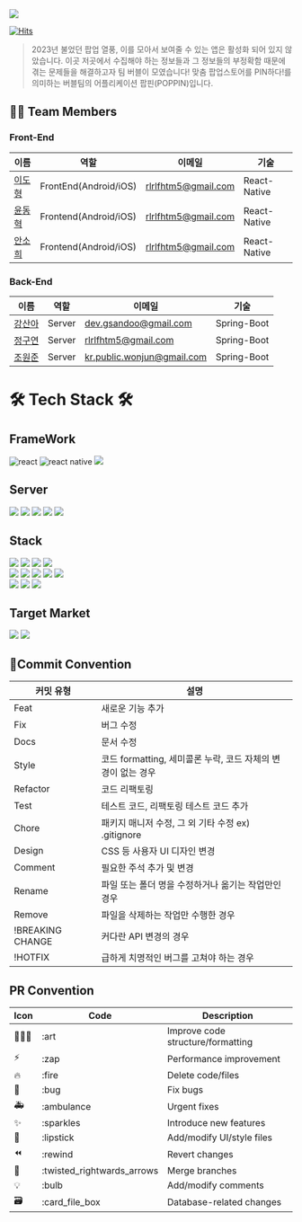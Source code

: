  <div><img src="https://capsule-render.vercel.app/api?type=waving&color=0:00BAFD,100:E473CB&text=POPPIN" /></div>

[![Hits](https://hits.seeyoufarm.com/api/count/incr/badge.svg?url=https%3A%2F%2Fgithub.com%2Fproj-poppin%2Fpoppin-app&count_bg=%2300BAFD&title_bg=%23E473CB&icon=player-dot-me.svg&icon_color=%23FFFFFF&title=%ED%8C%9D%ED%95%80&edge_flat=false)](https://hits.seeyoufarm.com)

> 2023년 불었던 팝업 열풍, 이를 모아서 보여줄 수 있는 앱은 활성화 되어 있지 않았습니다. 이곳 저곳에서 수집해야 하는 정보들과 그 정보들의 부정확함 때문에 겪는
문제들을 해결하고자 팀 버블이 모였습니다!
맞춤 팝업스토어를 PIN하다!를 의미하는 버블팀의 어플리케이션 팝핀(POPPIN)입니다.

## 👋🏻 Team Members

### Front-End
|이름|역할|이메일|기술
|----|---|---|---|
|[이도형](https://github.com/puretension)|FrontEnd(Android/iOS)|rlrlfhtm5@gmail.com|React-Native|
|[윤동혁](https://github.com/hyukyyy)|Frontend(Android/iOS)|rlrlfhtm5@gmail.com|React-Native|
|[안소희](https://github.com/sohee-an)|Frontend(Android/iOS)|rlrlfhtm5@gmail.com|React-Native|

### Back-End
|이름|역할|이메일|기술
|----|---|---|---|
|[강산아](https://github.com/gsandoo)|Server|dev.gsandoo@gmail.com|Spring-Boot|Infra|
|[정구연](https://github.com/gouyeonch)|Server|rlrlfhtm5@gmail.com|Spring-Boot
|[조원준](https://github.com/jun6292)|Server|kr.public.wonjun@gmail.com|Spring-Boot


# 🛠️ Tech Stack 🛠️

## FrameWork

<!-- Main Framework 추가 -->
![react](https://img.shields.io/badge/React-20232A?style=for-the-badge&logo=react&logoColor=61DAFB)
![react native](https://img.shields.io/badge/React_Native-20232A?style=for-the-badge&logo=react&logoColor=61DAFB)
<img src="https://img.shields.io/badge/Spring Boot-6DB33F?style=for-the-badge&logo=Spring Boot&logoColor=white"/>

## Server

<div>
    <!-- Server Stack 추가 -->
    <img src="https://img.shields.io/badge/docker-%230db7ed.svg?style=for-the-badge&logo=docker&logoColor=white"/>
    <img src="https://img.shields.io/badge/redis-%23DD0031.svg?&style=for-the-badge&logo=redis&logoColor=white"/>
    <img src="https://img.shields.io/badge/AWS-%23FF9900.svg?style=for-the-badge&logo=amazon-aws&logoColor=white"/>
    <img src="https://img.shields.io/badge/nginx-%23009639.svg?style=for-the-badge&logo=nginx&logoColor=white/">
    <img src="https://img.shields.io/badge/Google_Cloud-4285F4?style=for-the-badge&logo=google-cloud&logoColor=white">
<div>

## Stack

<div>
    <!-- Frontend Language 추가 -->
    <img src="https://img.shields.io/badge/TypeScript-007ACC?style=for-the-badge&logo=typescript&logoColor=white">
    <img src="https://img.shields.io/badge/Java-ED8B00?style=for-the-badge&logo=openjdk&logoColor=white"/>
    <img src="https://img.shields.io/badge/html5-%23E34F26.svg?style=for-the-badge&logo=html5&logoColor=white"/>
    <img src="https://img.shields.io/badge/css3-%231572B6.svg?style=for-the-badge&logo=css3&logoColor=white/">
    <br>
    <!-- Backend Language 추가 -->
    <img src="https://img.shields.io/badge/JPA-6DB33F?style=for-the-badge&logo=Spring Boot&logoColor=white" />
    <img src="https://img.shields.io/badge/Spring_Security-6DB33F?style=for-the-badge&logo=Spring-Security&logoColor=white"/>
    <img src="https://img.shields.io/badge/json%20web%20tokens-323330?style=for-the-badge&logo=json-web-tokens&logoColor=pink"/>
    <img src="https://img.shields.io/badge/Hibernate-59666C?style=for-the-badge&logo=Hibernate&logoColor=white" />
    <img src="https://img.shields.io/badge/MySQL-005C84?style=for-the-badge&logo=mysql&logoColor=white"/>
    <br>
    <!-- 나머지 추가 -->
    <img src="https://img.shields.io/badge/Firebase-FFCA28?style=for-the-badge&logo=firebase&logoColor=black"/>
    <img src="https://img.shields.io/badge/http-0.13.6-red?style=for-the-badge"/>
    <img src="https://img.shields.io/badge/uuid-3.0.7-blue?style=for-the-badge"/>
</div>

## Target Market

<div>
  
  <img src="https://img.shields.io/badge/App_Store-0D96F6?style=for-the-badge&logo=app-store&logoColor=white"/>
  <img src="https://img.shields.io/badge/Google_Play-414141?style=for-the-badge&logo=google-play&logoColor=white/">

<div>


 ## 🎯Commit Convention

| 커밋 유형 | 설명 |
| --- | --- |
| Feat | 새로운 기능 추가 |
| Fix | 버그 수정 |
| Docs | 문서 수정 |
| Style | 코드 formatting, 세미콜론 누락, 코드 자체의 변경이 없는 경우 |
| Refactor | 코드 리팩토링 |
| Test | 테스트 코드, 리팩토링 테스트 코드 추가 |
| Chore | 패키지 매니저 수정, 그 외 기타 수정 ex) .gitignore |
| Design | CSS 등 사용자 UI 디자인 변경 |
| Comment | 필요한 주석 추가 및 변경 |
| Rename | 파일 또는 폴더 명을 수정하거나 옮기는 작업만인 경우 |
| Remove | 파일을 삭제하는 작업만 수행한 경우 |
| !BREAKING CHANGE | 커다란 API 변경의 경우 |
| !HOTFIX | 급하게 치명적인 버그를 고쳐야 하는 경우 |


## PR Convention
| Icon | Code | Description |
| --- | --- | --- |
| 🧑🏻‍🎨 | :art | Improve code structure/formatting |
| ⚡️ | :zap | Performance improvement |
| 🔥 | :fire | Delete code/files |
| 🐛 | :bug | Fix bugs |
| 🚑 | :ambulance | Urgent fixes |
| ✨ | :sparkles | Introduce new features |
| 💄 | :lipstick | Add/modify UI/style files |
| ⏪ | :rewind | Revert changes |
| 🔀 | :twisted_rightwards_arrows | Merge branches |
| 💡 | :bulb | Add/modify comments |
| 🗃 | :card_file_box | Database-related changes |
